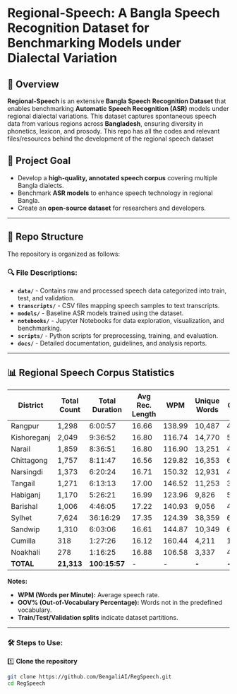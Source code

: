 # Regional-Speech: A Bangla Speech Recognition Dataset for Benchmarking Models under Dialectal Variation


## 📌 Overview

**Regional-Speech** is an extensive **Bangla Speech Recognition Dataset** that enables benchmarking **Automatic Speech Recognition (ASR)** models under regional dialectal variations. This dataset captures spontaneous speech data from various regions across **Bangladesh**, ensuring diversity in phonetics, lexicon, and prosody. This repo has all the codes and relevant files/resources behind the development of the regional speech dataset 

## 🎯 Project Goal

- Develop a **high-quality, annotated speech corpus** covering multiple Bangla dialects.
- Benchmark **ASR models** to enhance speech technology in regional Bangla.
- Create an **open-source dataset** for researchers and developers.

---

## 📂 Repo Structure

The repository is organized as follows:


### 🔍 File Descriptions:
- **`data/`** - Contains raw and processed speech data categorized into train, test, and validation.
- **`transcripts/`** - CSV files mapping speech samples to text transcripts.
- **`models/`** - Baseline ASR models trained using the dataset.
- **`notebooks/`** - Jupyter Notebooks for data exploration, visualization, and benchmarking.
- **`scripts/`** - Python scripts for preprocessing, training, and evaluation.
- **`docs/`** - Detailed documentation, guidelines, and analysis reports.

---

## 📊 Regional Speech Corpus Statistics

| District     | Total Count | Total Duration | Avg Rec. Length | WPM   | Unique Words | OOV%  | Train Count | Train Duration | Train OOV% | Test Count | Test Duration | Test OOV% | Val Count | Val Duration | Val OOV% |
|-------------|------------|----------------|----------------|-------|--------------|-------|------------|----------------|------------|------------|----------------|------------|----------|--------------|----------|
| Rangpur     | 1,298      | 6:00:57        | 16.66          | 138.99| 10,487       | 44.21 | 1,038      | 4:48:49        | 50.81      | 130        | 0:35:50        | 45.25      | 130      | 0:36:18      | 36.11    |
| Kishoreganj | 2,049      | 9:36:52        | 16.80          | 116.74| 14,770       | 55.71 | 1,639      | 7:42:31        | 63.25      | 205        | 0:58:28        | 48.31      | 205      | 0:55:53      | 55.56    |
| Narail      | 1,859      | 8:36:51        | 16.80          | 116.90| 13,251       | 48.38 | 1,487      | 6:52:13        | 56.64      | 186        | 0:51:19        | 44.97      | 186      | 0:53:19      | 43.52    |
| Chittagong  | 1,757      | 8:11:47        | 16.56          | 129.82| 16,353       | 61.43 | 1,405      | 6:35:38        | 62.13      | 176        | 0:47:11        | 64.68      | 176      | 0:48:58      | 57.49    |
| Narsingdi   | 1,373      | 6:20:24        | 16.71          | 150.32| 12,931       | 44.93 | 1,099      | 5:03:50        | 53.95      | 137        | 0:37:34        | 39.77      | 137      | 0:39:00      | 41.08    |
| Tangail     | 1,271      | 6:13:13        | 17.00          | 146.52| 11,253       | 32.37 | 1,017      | 5:03:09        | 45.26      | 127        | 0:34:40        | 24.81      | 127      | 0:35:24      | 27.02    |
| Habiganj    | 1,170      | 5:26:21        | 16.99          | 123.96| 9,826        | 58.06 | 936        | 4:19:25        | 58.06      | 117        | 0:34:46        | 56.69      | 117      | 0:32:10      | 59.38    |
| Barishal    | 1,006      | 4:46:05        | 17.22          | 140.93| 9,056        | 48.76 | 804        | 3:47:42        | 62.02      | 101        | 0:29:16        | 48.33      | 101      | 0:29:07      | 47.24    |
| Sylhet      | 7,624      | 36:16:29       | 17.35          | 124.39| 38,359       | 61.81 | 6,100      | 28:51:42       | 60.62      | 762        | 3:42:32        | 58.21      | 762      | 3:42:15      | 60.50    |
| Sandwip     | 1,310      | 6:03:06        | 16.61          | 144.87| 10,349       | 61.09 | 1,048      | 4:48:22        | 62.72      | 131        | 0:37:14        | 54.02      | 131      | 0:37:30      | 53.48    |
| Cumilla     | 318        | 1:27:26        | 16.12          | 160.44| 4,211        | 133.53| 254        | 1:09:48        | 55.23      | 32         | 0:08:51        | 21.90      | 32       | 0:08:48      | 39.02    |
| Noakhali    | 278        | 1:16:25        | 16.88          | 106.58| 3,337        | 44.00 | 222        | 1:00:24        | 48.39      | 28         | 0:08:02        | 43.24      | 28       | 0:07:59      | 40.36    |
| **TOTAL**   | **21,313** | **100:15:57**  | -              | -     | **-**        | **-** | **17,049** | **80:13:45**   | **-**      | **2,132**  | **10:00:56**   | **-**      | **2,132** | **10:01:16** | **-**    |

**Notes:**
- **WPM (Words per Minute):** Average speech rate.
- **OOV% (Out-of-Vocabulary Percentage):** Words not in the predefined vocabulary.
- **Train/Test/Validation splits** indicate dataset partitions.


---
### 🛠 Steps to Use:

1️⃣ **Clone the repository**
```bash
git clone https://github.com/BengaliAI/RegSpeech.git
cd RegSpeech

